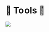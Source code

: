 # 🔨 Tools 🔨
<img src="https://img.shields.io/badge/React-61DAFB?style=for-the-badge&logo=React&logoColor=white">
